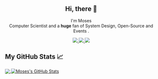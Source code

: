 

<h2 align="center">Hi, there 👋</h2>

<p align="center">I'm Moses<br/> Computer Scientist and a <b>huge</b> fan of System Design, Open-Source and Events .</p>
</p>

<p align="center">
  <a href="https://twitter.com/bantu_creative">
   <img src="https://img.shields.io/badge/Twitter-blue?label=Twitter&logo=Twitter&style=for-the-badge" />
  </a>
  
  <a href="https://www.linkedin.com/in/kisakye-moses/">
    <img src="https://img.shields.io/badge/LinkedIn-blue?label=LinkedIn&logo=LinkedIn&style=for-the-badge" />
  </a>

  <a href="https://www.telegram.com/in/bantu_creative/">
    <img src="https://img.shields.io/badge/Telegram-blue?label=Telegram&logo=Telegram&style=for-the-badge" />
  </a>

</p>

## My GitHub Stats &#x1f4c8;

<a href="https://github.com/moses-kisakye/">
  <img align="center" src="https://github-readme-stats.vercel.app/api/top-langs/?username=moses-kisakye&hide=java,html&title_color=ffffff&text_color=c9cacc&icon_color=2bbc8a&bg_color=1d1f21" />
</a>
<a href="https://github.com/HassanBahati">
  <img align="center" src="https://github-readme-stats.vercel.app/api?username=moses-kisakye&show_icons=true&line_height=27&count_private=true&title_color=ffffff&text_color=c9cacc&icon_color=2bbc8a&bg_color=1d1f21" alt="Moses's GitHub Stats" />
</a>
